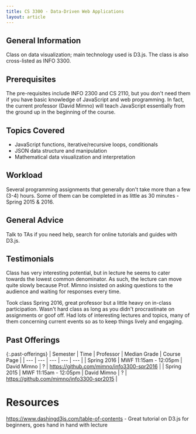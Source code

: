 ```yaml
---
title: CS 3300 - Data-Driven Web Applications
layout: article
---
```


## General Information

Class on data visualization; main technology used is D3.js. The class is also cross-listed as INFO 3300. 

## Prerequisites

The pre-requisites include INFO 2300 and CS 2110, but you don't need them if you have basic knowledge of JavaScript and web programming. In fact, the current professor (David Mimno) will teach JavaScript essentially from the ground up in the beginning of the course.

## Topics Covered

  - JavaScript functions, iterative/recursive loops, conditionals
  - JSON data structure and manipulation
  - Mathematical data visualization and interpretation

## Workload

Several programming assignments that generally don't take more than a few (3-4) hours. Some of them can be completed in as little as 30 minutes - Spring 2015 & 2016.

## General Advice

Talk to TAs if you need help, search for online tutorials and guides with D3.js.

## Testimonials

Class has very interesting potential, but in lecture he seems to cater towards the lowest common denominator. As such, the lecture can move quite slowly because Prof. Mimno insisted on asking questions to the audience and waiting for responses every time.

Took class Spring 2016, great professor but a little heavy on in-class participation. Wasn't hard class as long as you didn't procrastinate on assignments or goof off. Had lots of interesting lectures and topics, many of them concerning current events so as to keep things lively and engaging.

## Past Offerings

{:.past-offerings}
| Semester | Time | Professor | Median Grade | Course Page |
| --- | --- | --- | --- | --- |
| Spring 2016 | MWF 11:15am - 12:05pm | David Mimno | ? | https://github.com/mimno/info3300-spr2016 |
| Spring 2015 | MWF 11:15am - 12:05pm | David Mimno | ? | https://github.com/mimno/info3300-spr2015 |

# Resources

https://www.dashingd3js.com/table-of-contents - Great tutorial on D3.js for beginners, goes hand in hand with lecture
